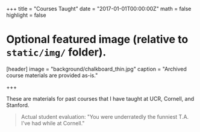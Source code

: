 +++
title = "Courses Taught"
date = "2017-01-01T00:00:00Z"
math = false
highlight = false

# Optional featured image (relative to `static/img/` folder).
[header]
image = "background/chalkboard_thin.jpg"
caption = "Archived course materials are provided as-is."

+++

These are materials for past courses that I have taught at UCR, Cornell, and Stanford.

> Actual student evaluation: "You were underratedly the funniest T.A. I've had while at Cornell."
